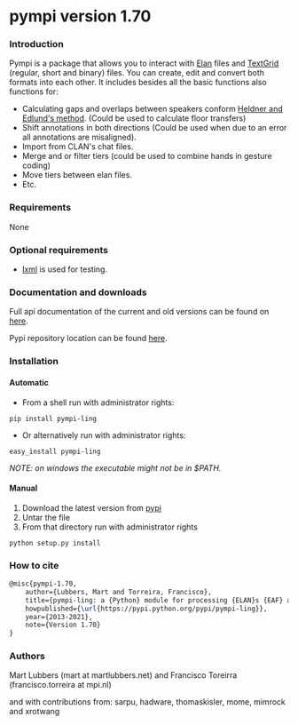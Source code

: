 pympi version 1.70
==================
### Introduction
Pympi is a package that allows you to interact with [Elan][1] files and [TextGrid][2] (regular, short and binary) files.
You can create, edit and convert both formats into each other.
It includes besides all the basic functions also functions for:
- Calculating gaps and overlaps between speakers conform [Heldner and Edlund's method][3]. (Could be used to calculate floor transfers)
- Shift annotations in both directions (Could be used when due to an error all annotations are misaligned).
- Import from CLAN's chat files.
- Merge and or filter tiers (could be used to combine hands in gesture coding)
- Move tiers between elan files.
- Etc.

### Requirements
None

### Optional requirements
- [lxml][4] is used for testing.

### Documentation and downloads
Full api documentation of the current and old versions can be found on [here][5].

Pypi repository location can be found [here][6].

### Installation
#### Automatic
- From a shell run with administrator rights:
```Shell
pip install pympi-ling
```
- Or alternatively run with administrator rights:
```Shell
easy_install pympi-ling
```

*NOTE: on windows the executable might not be in $PATH.*

#### Manual
1. Download the latest version from [pypi][5]
2. Untar the file
3. From that directory run with administrator rights
```Shell
python setup.py install
```

### How to cite
```tex
@misc{pympi-1.70,
	author={Lubbers, Mart and Torreira, Francisco},
	title={pympi-ling: a {Python} module for processing {ELAN}s {EAF} and {Praat}s {TextGrid} annotation files.},
	howpublished={\url{https://pypi.python.org/pypi/pympi-ling}},
	year={2013-2021},
	note={Version 1.70}
}
```

### Authors
Mart Lubbers (mart at martlubbers.net)
and
Francisco Toreirra (francisco.torreira at mpi.nl)

and with contributions from:
sarpu, hadware, thomaskisler, mome, mimrock and xrotwang

[1]: https://tla.mpi.nl/tools/tla-tools/elan/
[2]: http://www.fon.hum.uva.nl/praat/
[3]: http://www.sciencedirect.com/science/article/pii/S0095447010000628
[4]: http://lxml.de/
[5]: http://dopefishh.github.io/pympi/
[6]: https://pypi.python.org/pypi/pympi-ling/

